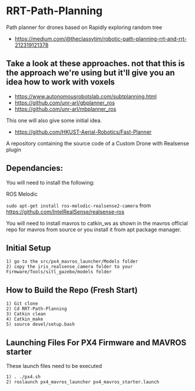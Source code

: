 # RRT-Path-Planning
Path planner for drones based on Rapidly exploring random tree

  - https://medium.com/@theclassytim/robotic-path-planning-rrt-and-rrt-212319121378

## Take a look at these approaches. not that this is the approach we're using but it'll give you an idea how to work with voxels

  - https://www.autonomousrobotslab.com/subtplanning.html
  - https://github.com/unr-arl/gbplanner_ros
  - https://github.com/unr-arl/mbplanner_ros
  
 This one will also give some initial idea.

  - https://github.com/HKUST-Aerial-Robotics/Fast-Planner


A repository containing the source code of a Custom Drone with Realsense plugin

## Dependancies:

You will need to install the following:

  ROS Melodic
   
  `sudo apt-get install ros-melodic-realsense2-camera`  from https://github.com/IntelRealSense/realsense-ros
   
   You will need to install mavros to catkin_ws as shown in the mavros official repo for mavros from source
   or you install it from apt package manager.

## Initial Setup
    
    1) go to the src/px4_mavros_launcher/Models folder
    2) copy the iris_realsense_camera folder to your Firmware/Tools/sitl_gazebo/models folder
    
## How to Build the Repo (Fresh Start)

    1) Git clone 
    2) Cd RRT-Path-Planning
    3) Catkin clean
    4) Catkin_make
    5) source devel/setup.bash
    
## Launching Files For PX4 Firmware and MAVROS starter
These launch files need to be executed 

    1) . ./px4.sh
    2) roslaunch px4_mavros_launcher px4_mavros_starter.launch
   
